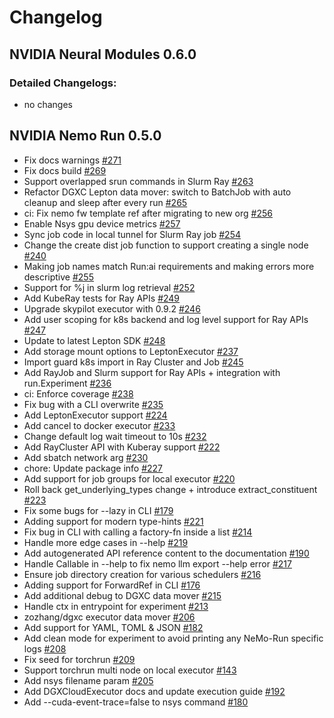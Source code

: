 # Changelog

<!-- Next changelog -->
## NVIDIA Neural Modules 0.6.0

### Detailed Changelogs:

- no changes
## NVIDIA Nemo Run 0.5.0


- Fix docs warnings [#271](https://github.com/NVIDIA-NeMo/Run/pull/271)
- Fix docs build [#269](https://github.com/NVIDIA-NeMo/Run/pull/269)
- Support overlapped srun commands in Slurm Ray [#263](https://github.com/NVIDIA-NeMo/Run/pull/263)
- Refactor DGXC Lepton data mover: switch to BatchJob with auto cleanup and sleep after every run [#265](https://github.com/NVIDIA-NeMo/Run/pull/265)
- ci: Fix nemo fw template ref after migrating to new org [#256](https://github.com/NVIDIA-NeMo/Run/pull/256)
- Enable Nsys gpu device metrics [#257](https://github.com/NVIDIA-NeMo/Run/pull/257)
- Sync job code in local tunnel for Slurm Ray job [#254](https://github.com/NVIDIA-NeMo/Run/pull/254)
- Change the create dist job function to support creating a single node [#240](https://github.com/NVIDIA-NeMo/Run/pull/240)
- Making job names match Run:ai requirements and making errors more descriptive [#255](https://github.com/NVIDIA-NeMo/Run/pull/255)
- Support for %j in slurm log retrieval [#252](https://github.com/NVIDIA-NeMo/Run/pull/252)
- Add KubeRay tests for Ray APIs [#249](https://github.com/NVIDIA-NeMo/Run/pull/249)
- Upgrade skypilot executor with 0.9.2 [#246](https://github.com/NVIDIA-NeMo/Run/pull/246)  
- Add user scoping for k8s backend and log level support for Ray APIs [#247](https://github.com/NVIDIA-NeMo/Run/pull/247)
- Update to latest Lepton SDK [#248](https://github.com/NVIDIA-NeMo/Run/pull/248)
- Add storage mount options to LeptonExecutor [#237](https://github.com/NVIDIA-NeMo/Run/pull/237)
- Import guard k8s import in Ray Cluster and Job [#245](https://github.com/NVIDIA-NeMo/Run/pull/245)
- Add RayJob and Slurm support for Ray APIs + integration with run.Experiment [#236](https://github.com/NVIDIA-NeMo/Run/pull/236)
- ci: Enforce coverage [#238](https://github.com/NVIDIA-NeMo/Run/pull/238)
- Fix bug with a CLI overwrite [#235](https://github.com/NVIDIA-NeMo/Run/pull/235)
- Add LeptonExecutor support [#224](https://github.com/NVIDIA-NeMo/Run/pull/224)
- Add cancel to docker executor [#233](https://github.com/NVIDIA-NeMo/Run/pull/233)
- Change default log wait timeout to 10s [#232](https://github.com/NVIDIA-NeMo/Run/pull/232)
- Add RayCluster API with Kuberay support [#222](https://github.com/NVIDIA-NeMo/Run/pull/222)
- Add sbatch network arg [#230](https://github.com/NVIDIA-NeMo/Run/pull/230)
- chore: Update package info [#227](https://github.com/NVIDIA-NeMo/Run/pull/227)
- Add support for job groups for local executor [#220](https://github.com/NVIDIA-NeMo/Run/pull/220)
- Roll back get_underlying_types change + introduce extract_constituent [#223](https://github.com/NVIDIA-NeMo/Run/pull/223)
- Fix some bugs for --lazy in CLI [#179](https://github.com/NVIDIA-NeMo/Run/pull/179)
- Adding support for modern type-hints [#221](https://github.com/NVIDIA-NeMo/Run/pull/221)
- Fix bug in CLI with calling a factory-fn inside a list [#214](https://github.com/NVIDIA-NeMo/Run/pull/214)
- Handle more edge cases in --help [#219](https://github.com/NVIDIA-NeMo/Run/pull/219)
- Add autogenerated API reference content to the documentation [#190](https://github.com/NVIDIA-NeMo/Run/pull/190)
- Handle Callable in --help to fix nemo llm export --help error [#217](https://github.com/NVIDIA-NeMo/Run/pull/217)
- Ensure job directory creation for various schedulers [#216](https://github.com/NVIDIA-NeMo/Run/pull/216)
- Adding support for ForwardRef in CLI [#176](https://github.com/NVIDIA-NeMo/Run/pull/176)
- Add additional debug to DGXC data mover [#215](https://github.com/NVIDIA-NeMo/Run/pull/215)
- Handle ctx in entrypoint for experiment [#213](https://github.com/NVIDIA-NeMo/Run/pull/213)
- zozhang/dgxc executor data mover [#206](https://github.com/NVIDIA-NeMo/Run/pull/206)
- Add support for YAML, TOML & JSON [#182](https://github.com/NVIDIA-NeMo/Run/pull/182)
- Add clean mode for experiment to avoid printing any NeMo-Run specific logs [#208](https://github.com/NVIDIA-NeMo/Run/pull/208)
- Fix seed for torchrun [#209](https://github.com/NVIDIA-NeMo/Run/pull/209)
- Support torchrun multi node on local executor [#143](https://github.com/NVIDIA-NeMo/Run/pull/143)
- Add nsys filename param [#205](https://github.com/NVIDIA-NeMo/Run/pull/205)
- Add DGXCloudExecutor docs and update execution guide [#192](https://github.com/NVIDIA-NeMo/Run/pull/192)
- Add --cuda-event-trace=false to nsys command [#180](https://github.com/NVIDIA-NeMo/Run/pull/180)


